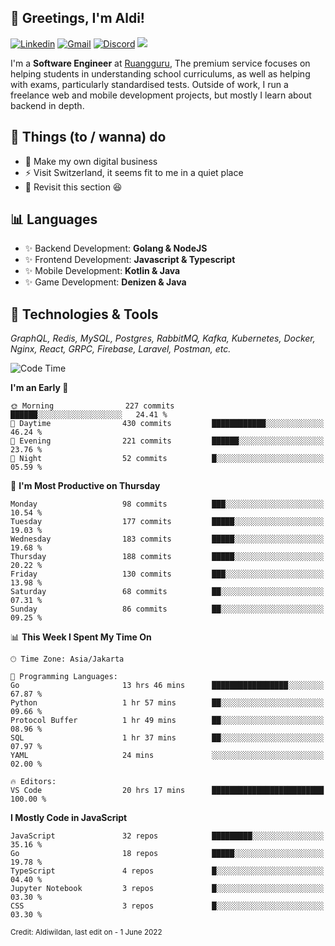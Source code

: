 <!-- Greetings -->
## 👋 Greetings, I'm Aldi!

<!-- Social Media -->
[![Linkedin](https://img.shields.io/badge/-aldiwildan-blue?style=flat&logo=Linkedin&logoColor=white)](https://www.linkedin.com/in/aldiwildan/)
[![Gmail](https://img.shields.io/badge/-aldiwild77@gmail.com-c14438?style=flat&logo=Gmail&logoColor=white)](mailto:aldiwild77@gmail.com)
[![Discord](https://img.shields.io/badge/-Chroma-5663F7?style=flat&logo=Discord&logoColor=white)](https://discord.gg/BUxraQ8)
![](https://komarev.com/ghpvc/?username=aldiwildan77&label=Visitor&color=2bbc8a)

<!-- Introduction -->
I'm a **Software Engineer** at [Ruangguru](https://ruangguru.com), The premium service focuses on helping students in understanding school curriculums, as well as helping with exams, particularly standardised tests. Outside of work, I run a freelance web and mobile development projects, but mostly I learn about backend in depth.

## 📃 Things (to / wanna) do
- 🐝 Make my own digital business
- ⚡ Visit Switzerland, it seems fit to me in a quiet place
- 🌱 Revisit this section 😆

## 📊 Languages
- ✨ Backend Development: **Golang & NodeJS**
- ✨ Frontend Development: **Javascript & Typescript**
- ✨ Mobile Development: **Kotlin & Java**
- ✨ Game Development: **Denizen & Java**

## 🔧 Technologies & Tools
*GraphQL, Redis, MySQL, Postgres, RabbitMQ, Kafka, Kubernetes, Docker, Nginx, React, GRPC, Firebase, Laravel, Postman, etc.*

<!--START_SECTION:waka-->
![Code Time](http://img.shields.io/badge/Code%20Time-1%2C098%20hrs%2010%20mins-blue)

**I'm an Early 🐤** 

```text
🌞 Morning                227 commits         ██████░░░░░░░░░░░░░░░░░░░   24.41 % 
🌆 Daytime                430 commits         ████████████░░░░░░░░░░░░░   46.24 % 
🌃 Evening                221 commits         ██████░░░░░░░░░░░░░░░░░░░   23.76 % 
🌙 Night                  52 commits          █░░░░░░░░░░░░░░░░░░░░░░░░   05.59 % 
```
📅 **I'm Most Productive on Thursday** 

```text
Monday                   98 commits          ███░░░░░░░░░░░░░░░░░░░░░░   10.54 % 
Tuesday                  177 commits         █████░░░░░░░░░░░░░░░░░░░░   19.03 % 
Wednesday                183 commits         █████░░░░░░░░░░░░░░░░░░░░   19.68 % 
Thursday                 188 commits         █████░░░░░░░░░░░░░░░░░░░░   20.22 % 
Friday                   130 commits         ███░░░░░░░░░░░░░░░░░░░░░░   13.98 % 
Saturday                 68 commits          ██░░░░░░░░░░░░░░░░░░░░░░░   07.31 % 
Sunday                   86 commits          ██░░░░░░░░░░░░░░░░░░░░░░░   09.25 % 
```


📊 **This Week I Spent My Time On** 

```text
🕑︎ Time Zone: Asia/Jakarta

💬 Programming Languages: 
Go                       13 hrs 46 mins      █████████████████░░░░░░░░   67.87 % 
Python                   1 hr 57 mins        ██░░░░░░░░░░░░░░░░░░░░░░░   09.66 % 
Protocol Buffer          1 hr 49 mins        ██░░░░░░░░░░░░░░░░░░░░░░░   08.96 % 
SQL                      1 hr 37 mins        ██░░░░░░░░░░░░░░░░░░░░░░░   07.97 % 
YAML                     24 mins             ░░░░░░░░░░░░░░░░░░░░░░░░░   02.00 % 

🔥 Editors: 
VS Code                  20 hrs 17 mins      █████████████████████████   100.00 % 
```

**I Mostly Code in JavaScript** 

```text
JavaScript               32 repos            █████████░░░░░░░░░░░░░░░░   35.16 % 
Go                       18 repos            █████░░░░░░░░░░░░░░░░░░░░   19.78 % 
TypeScript               4 repos             █░░░░░░░░░░░░░░░░░░░░░░░░   04.40 % 
Jupyter Notebook         3 repos             █░░░░░░░░░░░░░░░░░░░░░░░░   03.30 % 
CSS                      3 repos             █░░░░░░░░░░░░░░░░░░░░░░░░   03.30 % 
```




<!--END_SECTION:waka-->

<sub>Credit: Aldiwildan, last edit on - 1 June 2022</sub>
